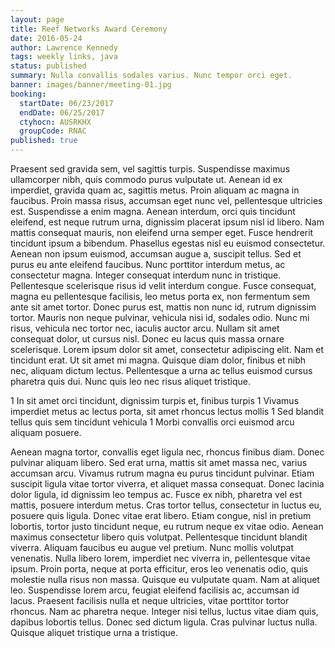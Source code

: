```yaml
---
layout: page
title: Reef Networks Award Ceremony
date: 2016-05-24
author: Lawrence Kennedy
tags: weekly links, java
status: published
summary: Nulla convallis sodales varius. Nunc tempor orci eget.
banner: images/banner/meeting-01.jpg
booking:
  startDate: 06/23/2017
  endDate: 06/25/2017
  ctyhocn: AUSRKHX
  groupCode: RNAC
published: true
---
```

Praesent sed gravida sem, vel sagittis turpis. Suspendisse maximus ullamcorper nibh, quis commodo purus vulputate ut. Aenean id ex imperdiet, gravida quam ac, sagittis metus. Proin aliquam ac magna in faucibus. Proin massa risus, accumsan eget nunc vel, pellentesque ultricies est. Suspendisse a enim magna. Aenean interdum, orci quis tincidunt eleifend, est neque rutrum urna, dignissim placerat ipsum nisl id libero. Nam mattis consequat mauris, non eleifend urna semper eget. Fusce hendrerit tincidunt ipsum a bibendum. Phasellus egestas nisl eu euismod consectetur. Aenean non ipsum euismod, accumsan augue a, suscipit tellus. Sed et purus eu ante eleifend faucibus. Nunc porttitor interdum metus, ac consectetur magna.
Integer consequat interdum nunc in tristique. Pellentesque scelerisque risus id velit interdum congue. Fusce consequat, magna eu pellentesque facilisis, leo metus porta ex, non fermentum sem ante sit amet tortor. Donec purus est, mattis non nunc id, rutrum dignissim tortor. Mauris non neque pulvinar, vehicula nisi id, sodales odio. Nunc mi risus, vehicula nec tortor nec, iaculis auctor arcu. Nullam sit amet consequat dolor, ut cursus nisl. Donec eu lacus quis massa ornare scelerisque. Lorem ipsum dolor sit amet, consectetur adipiscing elit. Nam et tincidunt erat. Ut sit amet mi magna. Quisque diam dolor, finibus et nibh nec, aliquam dictum lectus. Pellentesque a urna ac tellus euismod cursus pharetra quis dui. Nunc quis leo nec risus aliquet tristique.

1 In sit amet orci tincidunt, dignissim turpis et, finibus turpis
1 Vivamus imperdiet metus ac lectus porta, sit amet rhoncus lectus mollis
1 Sed blandit tellus quis sem tincidunt vehicula
1 Morbi convallis orci euismod arcu aliquam posuere.

Aenean magna tortor, convallis eget ligula nec, rhoncus finibus diam. Donec pulvinar aliquam libero. Sed erat urna, mattis sit amet massa nec, varius accumsan arcu. Vivamus rutrum magna eu purus tincidunt pulvinar. Etiam suscipit ligula vitae tortor viverra, et aliquet massa consequat. Donec lacinia dolor ligula, id dignissim leo tempus ac. Fusce ex nibh, pharetra vel est mattis, posuere interdum metus. Cras tortor tellus, consectetur in luctus eu, posuere quis ligula. Donec vitae erat libero. Etiam congue, nisl in pretium lobortis, tortor justo tincidunt neque, eu rutrum neque ex vitae odio. Aenean maximus consectetur libero quis volutpat. Pellentesque tincidunt blandit viverra. Aliquam faucibus eu augue vel pretium. Nunc mollis volutpat venenatis. Nulla libero lorem, imperdiet nec viverra in, pellentesque vitae ipsum.
Proin porta, neque at porta efficitur, eros leo venenatis odio, quis molestie nulla risus non massa. Quisque eu vulputate quam. Nam at aliquet leo. Suspendisse lorem arcu, feugiat eleifend facilisis ac, accumsan id lacus. Praesent facilisis nulla et neque ultricies, vitae porttitor tortor rhoncus. Nam ac pharetra neque. Integer nisi tellus, luctus vitae diam quis, dapibus lobortis tellus. Donec sed dictum ligula. Cras pulvinar luctus nulla. Quisque aliquet tristique urna a tristique.
